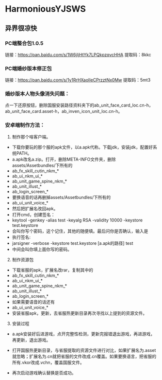 # HarmoniousYJSWS
## 异界很凉快
### PC端整合包1.0.5
链接：https://pan.baidu.com/s/1W6jIjHtYk7LPQkpzqvcHHA 
提取码：8kkc 

### PC端婚纱版本修正包
链接：https://pan.baidu.com/s/1y1RrHXaolIeCPrzztNx0Mw 
提取码：5mt3 

### 婚纱版本人物头像消失问题：
点一下还原按钮，删除国服安装路径资料夹下的ab_unit_face_card_loc.cn-h，ab_unit_face_card.asset-h，ab_inven_icon_unit_loc.cn-h。


### 安卓端制作方法：
1. 制作那个啥客户端。
+ 下载你要玩的那个服的apk文件，以a.apk代称。下载jdk，安装jdk，配置好系统PATH。
+ a.apk改名a.zip。打开，删除META-INFO文件夹，删除assets/Assetbundles/下所有的
+ ab_fx_skill_cutin_nkm_*
+ ab_ui_nkm_ui_*
+ ab_unit_game_spine_nkm_*
+ ab_unit_illust_*
+ ab_login_screen_*
+ 要换语音的话再删掉assets/Assetbundles/下所有的
+ ab_ui_unit_voice_*
+ 然后把扩展名改回apk。
+ 打开cmd，创建签名：
+ keytool -genkey -alias test -keyalg RSA -validity 10000 -keystore test.keystore
+ 会叫你写个密码，这个记住，其他的随便填。最后问你是否确认，输入是
+ 执行签名:
+ jarsigner -verbose -keystore test.keystore [a.apk的路径] test
+ 中间会叫你填上面你写的密码。

2. 制作资源包
+ 下载省服的apk，扩展名改rar，复制其中的
+ ab_fx_skill_cutin_nkm_*
+ ab_ui_nkm_ui_*
+ ab_unit_game_spine_nkm_*
+ ab_unit_illust_*
+ ab_login_screen_*
+ 如果需要语音的话还有
+ ab_ui_unit_voice_*
+ 安装省服apk，更新，去省服热更新目录再次寻找以上提到的资源文件。


3. 安装过程
+ a.apk安装好后进游戏，点开完整性检测，更新完报错退出游戏，再进游戏，再更新，退出游戏。
+ 打开国服热更新目录，与省服提取的资源文件进行对比，如果扩展名为.asset就忽略；扩展名为.cn就把省服的文件改成.cn覆盖。如果要换语言，把省服的所有.vkor改成.vchn，覆盖国服文件。

+ 再次启动游戏确认替换是否成功。
